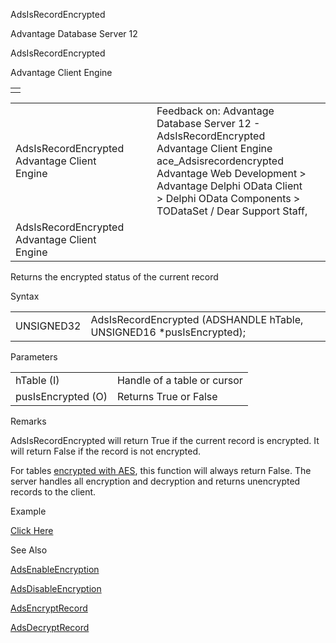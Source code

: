 AdsIsRecordEncrypted




Advantage Database Server 12  

AdsIsRecordEncrypted

Advantage Client Engine

|  |
| --- |
|  |

|  |  |  |  |  |
| --- | --- | --- | --- | --- |
| AdsIsRecordEncrypted  Advantage Client Engine |  |  | Feedback on: Advantage Database Server 12 - AdsIsRecordEncrypted Advantage Client Engine ace\_Adsisrecordencrypted Advantage Web Development > Advantage Delphi OData Client > Delphi OData Components > TODataSet / Dear Support Staff, |  |
| AdsIsRecordEncrypted  Advantage Client Engine |  |  |  |  |

Returns the encrypted status of the current record

Syntax

|  |  |
| --- | --- |
| UNSIGNED32 | AdsIsRecordEncrypted (ADSHANDLE hTable,  UNSIGNED16 \*pusIsEncrypted); |

Parameters

|  |  |
| --- | --- |
| hTable (I) | Handle of a table or cursor |
| pusIsEncrypted (O) | Returns True or False |

Remarks

AdsIsRecordEncrypted will return True if the current record is encrypted. It will return False if the record is not encrypted.

For tables [encrypted with AES](master_encryption.htm), this function will always return False. The server handles all encryption and decryption and returns unencrypted records to the client.

Example

[Click Here](ace_aof_and_encryption_examples.htm#adsisrecordencrypted_example)

See Also

[AdsEnableEncryption](ace_adsenableencryption.htm)

[AdsDisableEncryption](ace_adsdisableencryption.htm)

[AdsEncryptRecord](ace_adsencryptrecord.htm)

[AdsDecryptRecord](ace_adsdecryptrecord.htm)